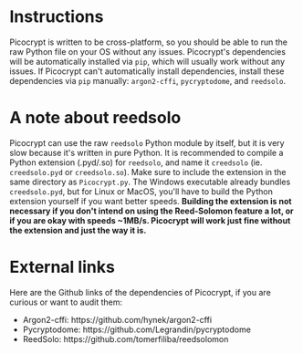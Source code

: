 # Instructions
Picocrypt is written to be cross-platform, so you should be able to run the raw Python file on your OS without any issues. Picocrypt's dependencies will be automatically installed via <code>pip</code>, which will usually work without any issues. If Picocrypt can't automatically install dependencies, install these dependencies via <code>pip</code> manually: <code>argon2-cffi</code>, <code>pycryptodome</code>, and <code>reedsolo</code>.

# A note about reedsolo
Picocrypt can use the raw <code>reedsolo</code> Python module by itself, but it is very slow because it's written in pure Python. It is recommended to compile a Python extension (.pyd/.so) for <code>reedsolo</code>, and name it <code>creedsolo</code> (ie. <code>creedsolo.pyd</code> or <code>creedsolo.so</code>). Make sure to include the extension in the same directory as <code>Picocrypt.py</code>. The Windows executable already bundles <code>creedsolo.pyd</code>, but for Linux or MacOS, you'll have to build the Python extension yourself if you want better speeds. <strong>Building the extension is not necessary if you don't intend on using the Reed-Solomon feature a lot, or if you are okay with speeds ~1MB/s. Picocrypt will work just fine without the extension and just the way it is.</strong>

# External links
Here are the Github links of the dependencies of Picocrypt, if you are curious or want to audit them:
<ul>
  <li>Argon2-cffi: https://github.com/hynek/argon2-cffi</li>
  <li>Pycryptodome: https://github.com/Legrandin/pycryptodome</li>
  <li>ReedSolo: https://github.com/tomerfiliba/reedsolomon</li>
</ul>
